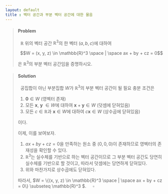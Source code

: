 ```yaml
---
layout: default
title : 벡터 공간과 부분 벡터 공간에 대한 물음
---
```


> #### Problem
>
>  $\mathbb{R}$ 위의 벡터 공간 $\mathbb{R}^3$의 한 벡터 $(a, b, c)$에 대하여
>
> $$W = (x, y, z) \in \mathbb{R}^3 \space | \space ax + by + cz = 0$$
>
> 은 $\mathbb{R}^3$의 부분 벡터 공간임을 증명하시오.

> #### Solution
>
>  공집합이 아닌 부분집합 $W$가 $\mathbb{R}^3$의 부분 벡터 공간이 될 필요 충분 조건은 
> 1. $\mathbf{0} \in W$ (영벡터 존재)
> 2. 모든 $\mathbf{x}$, $\mathbf{y}$ $\in W$에 대하여 $\mathbf{x} + \mathbf{y} \in W$ (덧셈에 닫혀있음)
> 3. 모든 $c \in \mathbb{R}$과 $\mathbf{x} \in W$에 대하여 $c\mathbf{x} \in W$ (상수곱에 닫혀있음)
>
> 이다.
>
>   이제, 이를 보여보자.
>
> 1. $ax + by + cz = 0$을 만족하는 원소 중 $(0, 0, 0)$이 존재하므로 영벡터의 존재성을 확인할 수 있다.
> 2. $\mathbb{R}^3$는 실수체를 기반으로 하는 벡터 공간이므로 그 부분 벡터 공간도 당연히 실수체를 기반으로 할 것이고, 따라서 덧셈에는 당연하게 닫혀있다.
> 3. 위와 마찬가지로 상수곱에도 닫혀있다.
>
> 따라서, 
> $W = \\{(x, y, z) \in \mathbb{R}^3 \space | \space ax + by + cz = 0\\} \subseteq \mathbb{R}^3 $. $\quad \square$